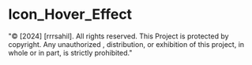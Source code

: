 # Icon_Hover_Effect
"© [2024] [rrrsahil]. All rights reserved. This Project is protected by copyright. Any unauthorized , distribution, or exhibition of this project, in whole or in part, is strictly prohibited."
